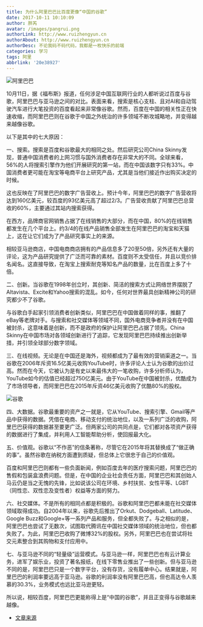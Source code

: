 ```yaml
---
title: 为什么阿里巴巴比百度更像“中国的谷歌”
date: 2017-10-11 10:10:09
author: 胖芮
avatar: /images/pangrui.png
authorLink: http://www.ruizhengyun.cn
authorAbout: http://www.ruizhengyun.cn
authorDesc: 不论我码不码代码，我都是一枚快乐的前端
categories: 学习
tags: 阿里
abbrlink: '20e38927'
---
```

![阿里巴巴](20e38927/1.jpg)

10月11日，据《福布斯》报道，任何涉足中国互联网行业的人都听说过百度与谷歌，阿里巴巴与亚马逊之间的对比。表面来看，搜索是核心支柱、且对AI和自动驾驶汽车进行大笔投资的百度看起来非常像谷歌。然而，百度在中国的相关性正在快速收缩，而阿里巴巴则在谷歌于中国之外统治的许多领域不断攻城略地，并变得越来越像谷歌。

以下是其中的七大原因：

一、搜索。搜索是百度和谷歌最大的相同之处。然后研究公司China Skinny发现，普通中国消费者的上网习惯与国外消费者存在非常大的不同。全球来看，56%的人将搜索引擎作为他们开展研究的第一站，而在中国该数字只有33%。中国消费者更可能在淘宝等电商平台上研究产品，尤其是当他们接近作出购买决定的时候。
<!-- more -->

这也反映在了阿里巴巴的数字广告营收上。预计今年，阿里巴巴的数字广告营收将达到160亿美元，较百度的93亿美元高了超过2/3。广告营收贡献了阿里巴巴总营收的60%，主要通过其站内搜索获得。

在西方，品牌商官网销售占据了在线销售的大部分，而在中国，80%的在线销售都发生在几个平台上。约3/4的在线产品销售全部发生在阿里巴巴的淘宝和天猫上，这在让它们成为了产品研究事实上的来源。

相较亚马逊商店，中国电商商店拥有的产品信息多了20至50倍，另外还有大量的评论，这为产品研究提供了广泛而可靠的素材。百度则不太受信任，并且以竞价排名闻名。这直接导致，在淘宝上搜索耐克等知名产品的数量，比在百度上多了十倍。

二、创新。当谷歌在1998年创立时，其创新、简洁的搜索方式让网络世界摆脱了Altavista、Excite和Yahoo搜索的混乱。如今，任何对世界最具创新精神公司的研究都少不了谷歌。

与谷歌白手起家引领消费者创新类似，阿里巴巴在中国做着同样的事，推翻了eBay等老牌对手。与搜索和社交媒体等领域不同，国外电商竞争者并没有在中国被封杀，这意味着是创新，而不是政府的保护让阿里巴巴占据了领先。China Skinny在中国市场对各领域创新进行了追踪，它发现阿里巴巴持续推出创新举措，并引领全球部分数字领域。

三、在线视频。无论是在中国还是海外，视频都成为了最有效的营销渠道之一。当谷歌在2006年斥资16.5亿美元收购YouTube时，许多评论人士认为谷歌的出价过高。然而在今天，它被认为是有史以来最伟大的一笔收购，许多分析师认为，YouTube如今的估值已经超过750亿美元。由于YouTube在中国被封杀，优酷成为了市场领导者，而阿里巴巴在2015年斥资46亿美元收购了优酷80%的股权。

![谷歌](20e38927/2.jpeg)

四、大数据。谷歌最重要的资产之一就是，它从YouTube、搜索引擎、Gmail等产品中获得的数据。凭借在电商、移动支付的统治地位，以及一系列广泛的收购，阿里巴巴获得的数据甚至要更广泛。但两家公司的共同点是，它们都对各项资产获得的数据进行了集成，并利用人工智能帮助分析，使回报最大化。

五、价值观。谷歌以“不作恶”的信条著称，尽管它在2015年将其替换成了“做正确的事”。虽然谷歌在纳税方面遭到质疑，但总体上它很忠于自己的价值观。

百度和阿里巴巴则都有一些负面新闻，例如百度去年的医疗搜索问题，阿里巴巴的售假和包装盒浪费问题。但是，在中国的企业社会责任方面，阿里巴巴和其创始人马云仍是当之无愧的先锋，比如说该公司在环境、乡村扶贫、女性平等、LGBT（同性恋、双性恋及变性者）权益等方面的努力。

六、社交媒体。不是所有的相同点都是积极的。谷歌和阿里巴巴都未能在社交媒体领域取得成功。自2004年以来，谷歌先后推出了Orkut、Dodgeball、Latitude、Google Buzz和Google+等一系列产品和服务，但全都失败了。与之相似的是，阿里巴巴也尝试了无数次，试图取代腾讯在中国社交媒体领域的统治地位，但也都失败了。为此，阿里巴巴收购了微博32%的股权。另外，阿里巴巴也在尝试将社交元素整合到其购物和支付应用中。

七、与亚马逊不同的“轻量级”运营模式。与亚马逊一样，阿里巴巴也有云计算业务，进军了娱乐业，投资了著名报纸，在线下零售业推出了一些创新。但与亚马逊不同的是，阿里巴巴只是一个数字平台，没有存货，没有履单中心。结果就是，阿里巴巴的利润率要远高于亚马逊。谷歌的利润率没有阿里巴巴高，但也高达令人羡慕的30.3%，业务模式也远比亚马逊更轻。

所以说，相较百度，阿里巴巴更能称得上是“中国的谷歌”，并且正变得与谷歌越来越像。

* [文章来源](http://tech.ifeng.com/a/20171011/44712134_0.shtml)


